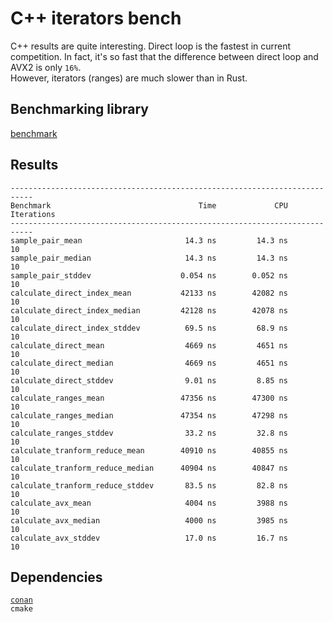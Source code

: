 # C++ iterators bench

C++ results are quite interesting. Direct loop is the fastest in current competition. In fact, it's so fast that the difference between direct loop and AVX2 is only `16%`.
\
However, iterators (ranges) are much slower than in Rust.

## Benchmarking library

[benchmark](https://github.com/google/benchmark)

## Results

```
---------------------------------------------------------------------------
Benchmark                                 Time             CPU   Iterations
---------------------------------------------------------------------------
sample_pair_mean                       14.3 ns         14.3 ns           10
sample_pair_median                     14.3 ns         14.3 ns           10
sample_pair_stddev                    0.054 ns        0.052 ns           10
calculate_direct_index_mean           42133 ns        42082 ns           10
calculate_direct_index_median         42128 ns        42078 ns           10
calculate_direct_index_stddev          69.5 ns         68.9 ns           10
calculate_direct_mean                  4669 ns         4651 ns           10
calculate_direct_median                4669 ns         4651 ns           10
calculate_direct_stddev                9.01 ns         8.85 ns           10
calculate_ranges_mean                 47356 ns        47300 ns           10
calculate_ranges_median               47354 ns        47298 ns           10
calculate_ranges_stddev                33.2 ns         32.8 ns           10
calculate_tranform_reduce_mean        40910 ns        40855 ns           10
calculate_tranform_reduce_median      40904 ns        40847 ns           10
calculate_tranform_reduce_stddev       83.5 ns         82.8 ns           10
calculate_avx_mean                     4004 ns         3988 ns           10
calculate_avx_median                   4000 ns         3985 ns           10
calculate_avx_stddev                   17.0 ns         16.7 ns           10
```

## Dependencies


[`conan`](https://conan.io/)
\
`cmake`
